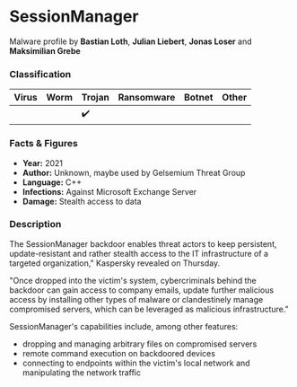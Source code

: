 # SessionManager

Malware profile by **Bastian Loth**, **Julian Liebert**, **Jonas Loser** and **Maksimilian Grebe**

### Classification

| Virus              | Worm               | Trojan             | Ransomware         | Botnet             | Other                                   |
|:-------------------|:-------------------|:-------------------|:-------------------|:-------------------|:----------------------------------------|
|  |  |   :heavy_check_mark:| |  |  |

### Facts & Figures

* **Year:** 2021 
* **Author:** Unknown, maybe used by Gelsemium Threat Group
* **Language:** C++ 
* **Infections:** Against Microsoft Exchange Server 
* **Damage:** Stealth access to data 

### Description

The SessionManager backdoor enables threat actors to keep persistent, update-resistant and rather stealth access to the IT infrastructure of a targeted organization," Kaspersky revealed on Thursday.

"Once dropped into the victim's system, cybercriminals behind the backdoor can gain access to company emails, update further malicious access by installing other types of malware or clandestinely manage compromised servers, which can be leveraged as malicious infrastructure."

SessionManager's capabilities include, among other features:

- dropping and managing arbitrary files on compromised servers
- remote command execution on backdoored devices
- connecting to endpoints within the victim's local network and manipulating the network traffic
